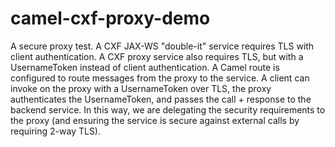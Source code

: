 camel-cxf-proxy-demo
===========

A secure proxy test. A CXF JAX-WS "double-it" service requires TLS with client
authentication. A CXF proxy service also requires TLS, but with a UsernameToken
instead of client authentication. A Camel route is configured to route messages
from the proxy to the service. A client can invoke on the proxy with a
UsernameToken over TLS, the proxy authenticates the UsernameToken, and passes
the call + response to the backend service. In this way, we are delegating the
security requirements to the proxy (and ensuring the service is secure against
external calls by requiring 2-way TLS). 

